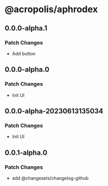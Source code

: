 # @acropolis/aphrodex

## 0.0.0-alpha.1

### Patch Changes

- Add button

## 0.0.0-alpha.0

### Patch Changes

- Init UI

## 0.0.0-alpha-20230613135034

### Patch Changes

- Init UI

## 0.0.1-alpha.0

### Patch Changes

- add @changesets/changelog-github
